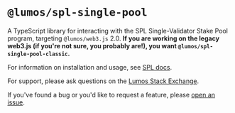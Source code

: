 # `@lumos/spl-single-pool`

A TypeScript library for interacting with the SPL Single-Validator Stake Pool program, targeting `@lumos/web3.js` 2.0.
**If you are working on the legacy web3.js (if you're not sure, you probably are!), you want `@lumos/spl-single-pool-classic`.**

For information on installation and usage, see [SPL docs](https://spl.lumos.com/single-pool).

For support, please ask questions on the [Lumos Stack Exchange](https://lumos.stackexchange.com).

If you've found a bug or you'd like to request a feature, please
[open an issue](https://github.com/lumos-labs/lumos-program-library/issues/new).
